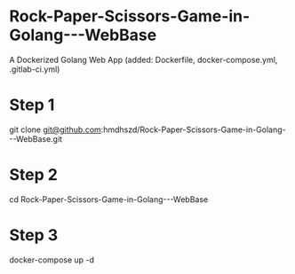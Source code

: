 # Rock-Paper-Scissors-Game-in-Golang---WebBase
A Dockerized Golang Web App (added: Dockerfile, docker-compose.yml, .gitlab-ci.yml)

# Step 1
 git clone git@github.com:hmdhszd/Rock-Paper-Scissors-Game-in-Golang---WebBase.git

# Step 2
 cd Rock-Paper-Scissors-Game-in-Golang---WebBase

# Step 3
 docker-compose up -d
